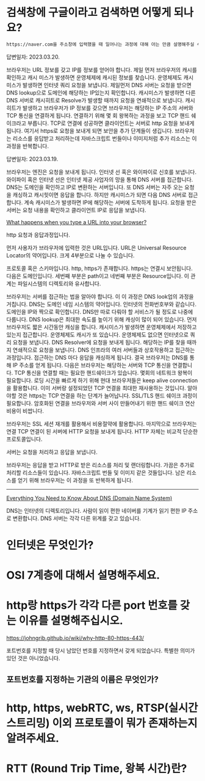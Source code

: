 # 검색창에 구글이라고 검색하면 어떻게 되나요?

```txt
https://naver.com을 주소창에 입력했을 때 일어나는 과정에 대해 아는 만큼 설명해주실 수 있을까요?
```

답변일자: 2023.03.20.

브라우저는 URL 정보를 갖고 IP를 정보를 얻어야 합니다. 제일 먼저 브라우저의 캐시를 확인하고 캐시 미스가 발생하면 운영체제에 캐시된 정보를 찾습니다. 운영체제도 캐시 미스가 발생하면 인터넷 쿼리 요청을 보냅니다. 제일먼저 DNS 서버는 요청을 받으면 DNS lookup으로 도메인에 해당하는 IP있는지 확인합니다. 캐시미스가 발생하면 다른 DNS 서버로 캐시히트로 Resolve가 발생할 때까지 요청을 연쇄적으로 보냅니다. 캐시히트가 발생하고 브라우저가 IP 정보를 갖으면 브라우저는 해당하는 IP 주소의 서버와 TCP 통신을 연결하게 됩니다. 연결하기 위해 몇 회 왕복하는 과정을 보고 TCP 핸드 쉐이크라고 부릅니다. TCP로 연결에 성공하면 클라이언트는 서버로 http 요청을 보내게 됩니다. 여기서 https로 요청을 보내게 되면 보안을 추가 단계들이 생깁니다. 브라우저는 리소스를 응답받고 처리하는데 자바스크립트 번들이나 이미지처럼 추가 리소스는 이 과정을 반복합니다.

답변일자: 2023.03.19.

브라우저는 엔진은 요청을 보내게 됩니다. 인터넷 선 혹은 와이파이로 신호를 보냅니다. 와이파이 혹은 인터넷 선은 인터넷 제공 사업자의 망을 통해 DNS 서버를 접근합니다. DNS는 도메인을 확인하고 IP로 변환하는 서버입니다. 또 DNS 서버는 자주 오는 요청을 캐싱하고 캐시힛이면 응답을 합니다. 하지만 캐시미스가 되면 다음 DNS 서버로 접근합니다. 계속 캐시미스가 발생하면 IP에 해당하는 서버에 도착하게 됩니다. 요청을 받은 서버는 요청 내용을 확인하고 클라이언트 IP로 응답을 보냅니다.

[What happens when you type a URL into your browser?](https://www.youtube.com/watch?v=AlkDbnbv7dk)

http 요청과 응답과정입니다.

먼저 사용자가 브라우저에 입력한 것은 URL입니다. URL은 Universal Resource Locator의 약어입니다. 크게 4부분으로 나눌 수 있습니다.

프로토콜 혹은 스키마입니다. http, https가 존재합니다. https는 연결시 보안됩니다. 다음은 도메인입니다. 세번째 부분은 path이고 네번째 부분은 Resource입니다. 이 관계는 파일시스템의 디렉토리와 유사합니다.

브라우저는 서버를 접근하는 법을 알아야 합니다. 이 이 과정은 DNS look업의 과정을 거칩니다. DNS는 도메인 네임 시스템의 약어입니다. 인터넷의 전화번호부와 같습니다. 도메인을 IP와 짝으로 확인합니다. DNS만 따로 다뤄야 할 서비스가 될 정도로 나중에 다룹니다. DNS lookup은 최대한 속도를 높이기 위해 캐싱이 많이 되어 있습니다. 먼저 브라우저도 짧은 시간동안 캐싱을 합니다. 캐시미스가 발생하면 운영체제에서 저장하고 있는지 접근합니다. 운영체제도 캐시가 또 있습니다. 운영체제도 없으면 인터넷으로 쿼리 요청을 보냅니다. DNS Resolver에 요청을 보내게 됩니다. 해당하는 IP를 찾을 때까지 연쇄적으로 요청을 보냅니다. DNS 인프라의 여러 서버들과 상호작용하고 접근하는 과정입니다. 접근하는 DNS 마다 응답을 캐싱하게 됩니다. 결국 브라우저는 DNS를 통해 IP 주소를 얻게 됩니다. 다음은 브라우저는 해당하는 서버와 TCP 통신을 연결합니다. TCP 통신을 연결할 때는 필요한 핸드쉐이크가 있습니다. 몇회의 네트워크 왕복이 필요합니다. 로딩 시간을 빠르게 하기 위해 현대 브라우저들은 keep alive connection을 활용합니다. 이미 서버랑 설정되었던 TCP 연결을 최대한 재사용하는 것입니다. 알아야할 것은 https는 TCP 연결을 하는 단계가 늘어납니다. SSL/TLS 핸드 쉐이크 과정이 필요합니다. 암호화된 연결을 브라우저와 서버 사이 만들어내기 위한 핸드 쉐이크 연산비용이 비쌉니다.

브라우저는 SSL 세션 재개를 활용해서 비용절약에 활용합니다. 마지막으로 브라우저는 연결 TCP 연결이 된 서버에 HTTP 요청을 보내게 됩니다. HTTP 자체는 비교적 단순한 프로토콜입니다.

서버는 요청을 처리하고 응답을 보냅니다.

브라우저는 응답을 받고 HTTP로 받은 리소스를 처리 및 랜더링합니다. 가끔은 추가로 처리할 리소스들이 있습니다. 자바스크립트 번들 및 이미지 같은 것들입니다. 남은 리소스를 얻기 위해 브라우저는 이 과정을 또 반복하게 됩니다.

---

[Everything You Need to Know About DNS (Domain Name System)](https://www.youtube.com/watch?v=27r4Bzuj5NQ)

DNS는 인터넷의 디렉토리입니다. 사람이 읽이 편한 네이버를 기계가 읽기 편한 IP 주소로 변환합니다. DNS 서버는 각각 다른 위계를 갖고 있습니다.

# 인터넷은 무엇인가?

# OSI 7계층에 대해서 설명해주세요.

# http랑 https가 각각 다른 port 번호를 갖는 이유를 설명해주십시오.

https://johngrib.github.io/wiki/why-http-80-https-443/

포트번호를 지정할 때 당시 남았던 번호를 지정하면서 갖게 되었습니다. 특별한 의미가 있던 것은 아니었습니다.

## 포트번호를 지정하는 기관의 이름은 무엇인가?

# http, https, webRTC, ws, RTSP(실시간 스트리밍) 이외 프로토콜이 뭐가 존재하는지 알려주세요.

# RTT (Round Trip Time, 왕복 시간)란?
